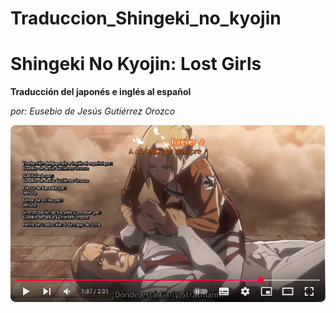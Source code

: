 # Traduccion_Shingeki_no_kyojin

<body>
  <h1>Shingeki No Kyojin: Lost Girls</h1>
  <p><strong>Traducción del japonés e inglés al español</strong></p>
  <p><em>por: Eusebio de Jesús Gutiérrez Orozco</em></p>
</body>
</html>

[![](https://github.com/eusebio-orozco/traduccion_shingeki_no_kyojin/blob/0c718db1b3953266b9ba929f70f6dddee279122b/02%20Shingeki%20No%20Kyojin%20Lost%20Girls.png)](https://www.youtube.com/watch?v=Ug1Yftahj-k)
